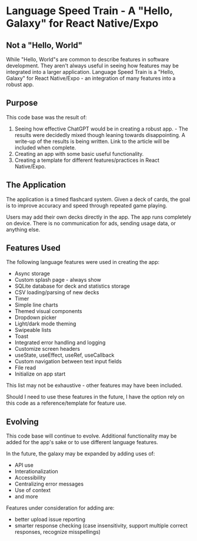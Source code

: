 # Language Speed Train - A "Hello, Galaxy" for React Native/Expo

## Not a "Hello, World"

While "Hello, World"s are common to describe features in software development. They aren't always useful in seeing how features may be integrated into a larger application. Language Speed Train is a "Hello, Galaxy" for React Native/Expo - an integration of many features into a robust app.

## Purpose

This code base was the result of:

1. Seeing how effective ChatGPT would be in creating a robust app. - The results were decidedly mixed though leaning towards disappointing. A write-up of the results is being written. Link to the article will be included when complete.
2. Creating an app with some basic useful functionality.
3. Creating a template for different features/practices in React Native/Expo.

## The Application

The application is a timed flashcard system. Given a deck of cards, the goal is to improve accuracy and speed through repeated game playing.

Users may add their own decks directly in the app. The app runs completely on device. There is no communication for ads, sending usage data, or anything else.

## Features Used

The following language features were used in creating the app:

- Async storage
- Custom splash page - always show
- SQLite database for deck and statistics storage
- CSV loading/parsing of new decks
- Timer
- Simple line charts
- Themed visual components
- Dropdown picker
- Light/dark mode theming
- Swipeable lists
- Toast
- Integrated error handling and logging
- Customize screen headers
- useState, useEffect, useRef, useCallback
- Custom navigation between text input fields
- File read
- Initialize on app start

This list may not be exhaustive - other features may have been included.

Should I need to use these features in the future, I have the option rely on this code as a reference/template for feature use.

## Evolving

This code base will continue to evolve. Additional functionality may be added for the app's sake or to use different language features.

In the future, the galaxy may be expanded by adding uses of:

- API use
- Interationalization
- Accessibility
- Centralizing error messages
- Use of context
- and more

Features under consideration for adding are:

- better upload issue reporting
- smarter response checking (case insensitivity, support multiple correct responses, recognize misspellings)
